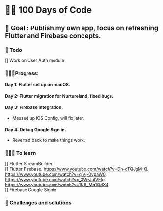# 👨‍💻 100 Days of Code

## 🎯 Goal : Publish my own app, focus on refreshing Flutter and Firebase concepts. 

### 🥋 Todo
[] Work on User Auth module  

### 🏃🏻‍♂️Progress: 
#### Day 1: Flutter set up on macOS.  
#### Day 2: Flutter migration for Nurtureland, fixed bugs.   
#### Day 3: Firebase integration.
- Messed up iOS Config, will fix later.  
#### Day 4: Debug Google Sign in.
- Reverted back to make things work.



### 👨🏻‍💻 To learn
[] Flutter StreamBuilder.  
[] Flutter Firebase. 
https://www.youtube.com/watch?v=Dh-cTQJgM-Q.   
https://www.youtube.com/watch?v=qlVj-0vpaW0.  
https://www.youtube.com/watch?v=_3W-JuIVFlg.   
https://www.youtube.com/watch?v=1U8_Mq1QdX4.   
[] Firebase Google Signin.  

### 🐞 Challenges and solutions


